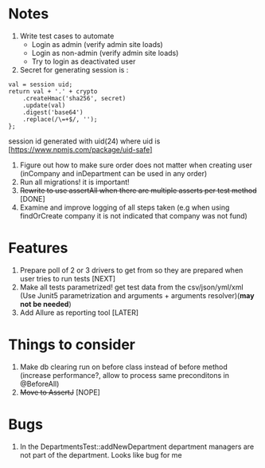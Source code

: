 # Notes
1. Write test cases to automate
    * Login as admin (verify admin site loads)
    * Login as non-admin (verify admin site loads)
    * Try to login as deactivated user
2. Secret for generating session is :
```
val = session uid;
return val + '.' + crypto
    .createHmac('sha256', secret)
    .update(val)
    .digest('base64')
    .replace(/\=+$/, '');
};

```
session id generated with uid(24) where uid is [https://www.npmjs.com/package/uid-safe]

1. Figure out how to make sure order does not matter when creating user (inCompany and inDepartment can be used in any order)
2. Run all migrations! it is important!
3. ~~Rewrite to use assertAll when there are multiple asserts per test method~~ [DONE]
4. Examine and improve logging of all steps taken (e.g when using findOrCreate company it is not indicated that company was not fund)
# Features
1. Prepare poll of 2 or 3 drivers to get from so they are prepared when user tries to run tests [NEXT]
2. Make all tests parametrized! get test data from the csv/json/yml/xml (Use Junit5 parametrization and arguments + arguments resolver)(**may not be needed**)
3. Add Allure as reporting tool [LATER]

# Things to consider
1. Make db clearing run on before class instead of before method (increase performance?, allow to process same preconditons in @BeforeAll)
2. ~~Move to AssertJ~~ [NOPE]


# Bugs
1. In the DepartmentsTest::addNewDepartment department managers are not part of the department.
Looks like bug for me